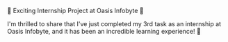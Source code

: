 🚀 Exciting Internship Project at Oasis Infobyte 🚀

I'm thrilled to share that I've just completed my 3rd task as an internship at Oasis Infobyte, and it has been an incredible learning experience! 🎉
